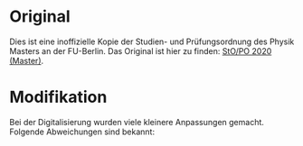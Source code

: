 # Original
Dies ist eine inoffizielle Kopie der Studien- und Prüfungsordnung des Physik Masters an der FU-Berlin.
Das Original ist hier zu finden: [StO/PO 2020 (Master)](https://www.imp.fu-berlin.de/fbv/pruefungsbuero/Studien--und-Pruefungsordnungen/StOPO_MSc_-Physik-2020.pdf).

# Modifikation
Bei der Digitalisierung wurden viele kleinere Anpassungen gemacht. Folgende Abweichungen sind bekannt:
